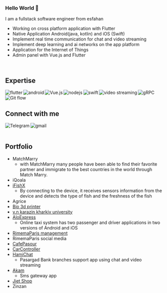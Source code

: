 
### Hello World 👋
I am a fullstack software engineer from esfahan 


- Working on cross platform application with Flutter 
- Native Application Android(java, kotlin) and iOS (Swift)
- Implement real time communication for chat and video streaming
- Implement deep learning and ai networks on the app platform
- Application for the Internet of Things
- Admin panel with Vue.js and Flutter

<br>

## Expertise
<img align="left" alt="flutter" src="https://img.shields.io/badge/flutter%20-%2320232a.svg?&style=for-the-badge&logo=flutter&logoColor=%2361DAFB" />
<img align="left" alt="android" src="https://img.shields.io/badge/Android-3DDC84?logo=android&logoColor=white&style=for-the-badge" />
<img align="left" alt="Vue.js" src="https://img.shields.io/badge/VUe.js-%23232F3E?logo=vue.js&logoColor=white&style=for-the-badge" />
<img align="left" alt="nodejs" src="https://img.shields.io/badge/node.js%20-%2343853D.svg?&style=for-the-badge&logo=node.js&logoColor=white" />
<img align="left" alt="swift" src="https://img.shields.io/badge/Swift-%23316192.svg?&style=for-the-badge&logo=swift&logoColor=white" />
<img align="left" alt="video streaming" src="https://img.shields.io/badge/video streaming%20-%236DB33F.svg?&style=for-the-badge&logo=video&logoColor=white" />
<img align="left" alt="gRPC" src="https://img.shields.io/badge/gRPC%20-%236DB33F.svg?&style=for-the-badge&logo=grpc&logoColor=orange&color=orange" />
<img align="left" alt="Git flow" src="https://img.shields.io/badge/Git flow%20-%236DB33F.svg?&style=for-the-badge&logo=git&logoColor=white&color=blue" />


<br>
<br>

## Connect with me

[<img align="left" alt="Telegram" src="https://img.shields.io/badge/Telegram-%230077B5.svg?&style=for-the-badge&logo=telegram&logoColor=white" />](https://www.linkedin.com/)
[<img align="left" alt="gmail" src="https://img.shields.io/badge/Gmail-%2312100E.svg?&style=for-the-badge&logo=gmail&logoColor=white" />](https://medium.com/)


<br>
<br>


## Portfolio
- MatchMarry
  - with MatchMarry many people have been able to find their favorite partner and immigrate to the best countries in the world through Match Marry.
- iQoala
- [iFishX](https://drive.google.com/drive/folders/1KsC6RZTkBEZWsEDU6kdtTb-Kxjjw2osN?usp=sharing)
  - By connecting to the device, it receives sensors information from the device and detects the type of fish and the freshness of the fish
- Agrice
- [Bio 3d printer](https://drive.google.com/drive/folders/1-tf6xQpUCw0pHEu05gtgHEIoVgCPnlp5?usp=sharing)
- [v.n karazin kharkiv university](https://drive.google.com/drive/folders/105Vw3VpNTnBKevLkctw1nFVYtuA2VcYl?usp=sharing)
- [AloExpress](https://drive.google.com/drive/folders/1_7jC_tXF3edNDoTrbm4Ip71QIRV3i0EU?usp=sharing)
  - Online taxi system has two passenger and driver applications in two versions of Android and iOS
- [RimemaParis management](https://drive.google.com/drive/folders/1fcd6pz5kt7dYVsxCXx4LmMI7N2I4giPz?usp=sharing)
- RimemaParis social media
- [CafePasour](https://drive.google.com/drive/folders/1OUssNr50ffZlVy_ChulLbWU7ODifdw9k?usp=sharing)
- [CarController](https://drive.google.com/drive/folders/19NAv7R5niyez-M5WrnXrI6DuenUgcr_o?usp=sharing)
- [HamiChat](https://drive.google.com/drive/folders/1l-KJcGh2GAskK1pIf9MBU8X__gNWqPup?usp=sharing)
  - Pasargad Bank branches support app using chat and video streaming
- [Akam](https://drive.google.com/drive/folders/1K_1ycAYJ3HjdK-GoZkS4xAyM81X_zSVF?usp=sharing)
  - Sms gateway app
- [Jiet Shop](https://drive.google.com/drive/folders/1qLXFl0Hix75sAeG0kweb8IJfIc2tIB4q?usp=sharing)
- Zinzan

